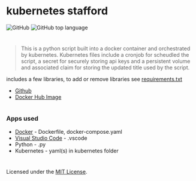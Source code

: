 # kubernetes stafford

![GitHub](https://img.shields.io/github/license/jacobmannix/kubernetes-stafford?color=blue)
![GitHub top language](https://img.shields.io/github/languages/top/jacobmannix/kubernetes-stafford)

#
> This is a python script built into a docker container and orchestrated by kubernetes. Kubernetes files include a cronjob for scheudled the script, a secret for securely storing api keys and a persistent volume and associated claim for storing the updated title used by the script.

includes a few libraries, to add or remove libraries see [requirements.txt](.devcontainer/requirements.txt)
- [Github](https://github.com/JacobMannix/docker_python)
- [Docker Hub Image](https://hub.docker.com/repository/docker/jmannix3/docker_python)

#
### Apps used
- [Docker](https://www.docker.com/) - Dockerfile, docker-compose.yaml
- [Visual Studio Code](https://code.visualstudio.com/) - .vscode
- Python - .py
- Kubernetes - yaml(s) in kubernetes folder

#
Licensed under the [MIT License](LICENSE).
